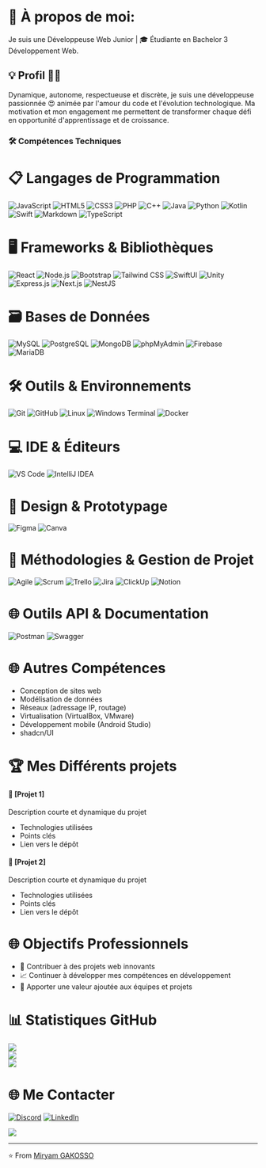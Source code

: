 # 💫 À propos de moi:
Je suis une Développeuse Web Junior | 🎓 Étudiante en Bachelor 3 Développement Web.

## 💡 Profil ​👩‍🦱
Dynamique, autonome, respectueuse et discrète, je suis une développeuse passionnée 😍 animée par l'amour du code et l'évolution technologique. 
Ma motivation et mon engagement me permettent de transformer chaque défi en opportunité d'apprentissage et de croissance.

### 🛠️ Compétences Techniques

# 📋 Langages de Programmation
![JavaScript](https://img.shields.io/badge/JavaScript-F7DF1E?style=for-the-badge&logo=javascript&logoColor=black)
![HTML5](https://img.shields.io/badge/HTML5-E34F26?style=for-the-badge&logo=html5&logoColor=white)
![CSS3](https://img.shields.io/badge/CSS3-1572B6?style=for-the-badge&logo=css3&logoColor=white)
![PHP](https://img.shields.io/badge/PHP-777BB4?style=for-the-badge&logo=php&logoColor=white)
![C++](https://img.shields.io/badge/C++-00599C?style=for-the-badge&logo=cplusplus&logoColor=white)
![Java](https://img.shields.io/badge/Java-ED8B00?style=for-the-badge&logo=java&logoColor=white)
![Python](https://img.shields.io/badge/Python-3776AB?style=for-the-badge&logo=python&logoColor=white)
![Kotlin](https://img.shields.io/badge/Kotlin-0095D5?style=for-the-badge&logo=kotlin&logoColor=white)
![Swift](https://img.shields.io/badge/Swift-FA7343?style=for-the-badge&logo=swift&logoColor=white)
![Markdown](https://img.shields.io/badge/Markdown-000000?style=for-the-badge&logo=markdown&logoColor=white)
![TypeScript](https://img.shields.io/badge/TypeScript-007ACC?style=for-the-badge&logo=typescript&logoColor=white)

# 🖥️ Frameworks & Bibliothèques
![React](https://img.shields.io/badge/React-20232A?style=for-the-badge&logo=react&logoColor=61DAFB)
![Node.js](https://img.shields.io/badge/Node.js-43853D?style=for-the-badge&logo=node.js&logoColor=white)
![Bootstrap](https://img.shields.io/badge/Bootstrap-563D7C?style=for-the-badge&logo=bootstrap&logoColor=white)
![Tailwind CSS](https://img.shields.io/badge/Tailwind_CSS-38B2AC?style=for-the-badge&logo=tailwind-css&logoColor=white)
![SwiftUI](https://img.shields.io/badge/SwiftUI-007ACC?style=for-the-badge&logo=swift&logoColor=white)
![Unity](https://img.shields.io/badge/Unity-100000?style=for-the-badge&logo=unity&logoColor=white)
![Express.js](https://img.shields.io/badge/Express.js-404d59?style=for-the-badge&logo=express&logoColor=61DAFB)
![Next.js](https://img.shields.io/badge/Next.js-black?style=for-the-badge&logo=next.js&logoColor=white)
![NestJS](https://img.shields.io/badge/NestJS-E0234E?style=for-the-badge&logo=nestjs&logoColor=white)

# 🗃️ Bases de Données
![MySQL](https://img.shields.io/badge/MySQL-4479A1?style=for-the-badge&logo=mysql&logoColor=white)
![PostgreSQL](https://img.shields.io/badge/PostgreSQL-316192?style=for-the-badge&logo=postgresql&logoColor=white)
![MongoDB](https://img.shields.io/badge/MongoDB-4EA94B?style=for-the-badge&logo=mongodb&logoColor=white)
![phpMyAdmin](https://img.shields.io/badge/phpMyAdmin-F69E42?style=for-the-badge&logo=phpmyadmin&logoColor=white)
![Firebase](https://img.shields.io/badge/Firebase-039BE5?style=for-the-badge&logo=firebase&logoColor=white)
![MariaDB](https://img.shields.io/badge/MariaDB-003545?style=for-the-badge&logo=mariadb&logoColor=white)

# 🛠️ Outils & Environnements
![Git](https://img.shields.io/badge/Git-F05033?style=for-the-badge&logo=git&logoColor=white)
![GitHub](https://img.shields.io/badge/GitHub-100000?style=for-the-badge&logo=github&logoColor=white)
![Linux](https://img.shields.io/badge/Linux-FCC624?style=for-the-badge&logo=linux&logoColor=black)
![Windows Terminal](https://img.shields.io/badge/Windows%20Terminal-4D4D4D?style=for-the-badge&logo=windows-terminal&logoColor=white)
![Docker](https://img.shields.io/badge/Docker-2CA5E0?style=for-the-badge&logo=docker&logoColor=white)

# 💻 IDE & Éditeurs
![VS Code](https://img.shields.io/badge/Visual_Studio_Code-0078D4?style=for-the-badge&logo=visual%20studio%20code&logoColor=white)
![IntelliJ IDEA](https://img.shields.io/badge/IntelliJ_IDEA-000000?style=for-the-badge&logo=intellij-idea&logoColor=white)

# 🎨 Design & Prototypage
![Figma](https://img.shields.io/badge/Figma-F24E1E?style=for-the-badge&logo=figma&logoColor=white)
![Canva](https://img.shields.io/badge/Canva-00C4CC?style=for-the-badge&logo=Canva&logoColor=white)

# 🔧 Méthodologies & Gestion de Projet
![Agile](https://img.shields.io/badge/Agile-007ACC?style=for-the-badge&logo=agile&logoColor=white)
![Scrum](https://img.shields.io/badge/Scrum-2C8EBB?style=for-the-badge&logo=scrum&logoColor=white)
![Trello](https://img.shields.io/badge/Trello-0052CC?style=for-the-badge&logo=trello&logoColor=white)
![Jira](https://img.shields.io/badge/Jira-0052CC?style=for-the-badge&logo=jira&logoColor=white)
![ClickUp](https://img.shields.io/badge/ClickUp-7B68EE?style=for-the-badge&logo=clickup&logoColor=white)
![Notion](https://img.shields.io/badge/Notion-000000?style=for-the-badge&logo=notion&logoColor=white)

# 🌐 Outils API & Documentation
![Postman](https://img.shields.io/badge/Postman-FF6C37?style=for-the-badge&logo=postman&logoColor=white)
![Swagger](https://img.shields.io/badge/Swagger-85EA2D?style=for-the-badge&logo=swagger&logoColor=black)

# 🌐 Autres Compétences
- Conception de sites web
- Modélisation de données
- Réseaux (adressage IP, routage)
- Virtualisation (VirtualBox, VMware)
- Développement mobile (Android Studio)
- shadcn/UI

# 🏆 Mes Différents projets
#### 🌟 [Projet 1]
Description courte et dynamique du projet
- Technologies utilisées
- Points clés
- Lien vers le dépôt

#### 🌟 [Projet 2]
Description courte et dynamique du projet
- Technologies utilisées
- Points clés
- Lien vers le dépôt

# 🌐 Objectifs Professionnels
- 🚀 Contribuer à des projets web innovants
- 📈 Continuer à développer mes compétences en développement
- 🤝 Apporter une valeur ajoutée aux équipes et projets

# 📊 Statistiques GitHub
![](https://github-readme-stats.vercel.app/api?username=h3m3r4&theme=blue_navy&hide_border=false&include_all_commits=true&count_private=true)<br/>
![](https://nirzak-streak-stats.vercel.app/?user=h3m3r4&theme=blue_navy&hide_border=false)<br/>
![](https://github-readme-stats.vercel.app/api/top-langs/?username=h3m3r4&theme=blue_navy&hide_border=false&include_all_commits=true&count_private=true&layout=compact)

# 🌐 Me Contacter
[![Discord](https://img.shields.io/badge/Discord-%237289DA.svg?logo=discord&logoColor=white)](https://discord.gg/NinaPeige (h3m3r4)) 
[![LinkedIn](https://img.shields.io/badge/LinkedIn-%230077B5.svg?logo=linkedin&logoColor=white)](https://linkedin.com/in/http://www.linkedin.com/in/miryam-gakosso) 


![](https://quotes-github-readme.vercel.app/api?type=horizontal&theme=merko)

---
⭐️ From [Miryam GAKOSSO](https://github.com/h3m3r4)
